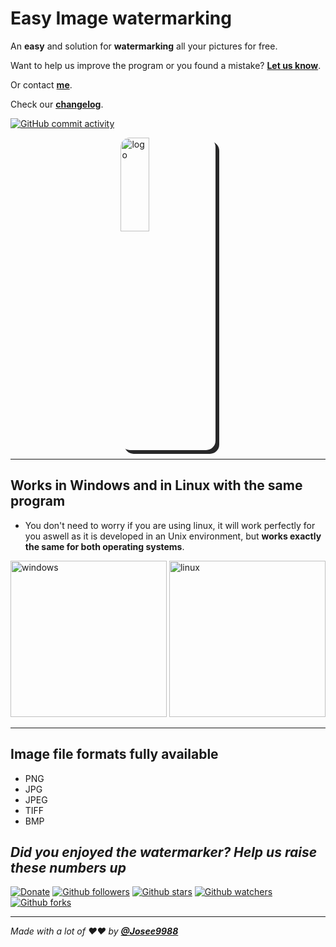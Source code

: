 # **Easy Image watermarking**

An **easy** and solution for **watermarking** all your pictures for free.

Want to help us improve the program or you found a mistake?
**[Let us know](https://github.com/Josee9988/Easy-watermarking/issues)**.

Or contact **[me](jgracia9988@gmail.com)**.

Check our **[changelog](CHANGELOG.md)**.

[![GitHub commit activity](https://img.shields.io/github/commit-activity/y/Josee9988/Easy-watermarking.svg?style=popout-square)](#minifyall-for-vscode)

<img src="https://i.imgur.com/SW0GqE6.png" alt="logo" title="logo" style="border-radius:15px; box-shadow: 6px 6px  #282829; max-height: 500px; max-width:500px;margin-left: auto; margin-right:auto;display: block;margin-left: auto;margin-right:auto;width:30%;"/>

---

## **Works in Windows and in Linux with the same program**

- You don't need to worry if you are using linux, it will work perfectly for you aswell as it is developed in an Unix environment, but **works exactly the same for both operating systems**.

<img src="https://i.imgur.com/mHvM7g0.png" alt="windows" title="windows" width="250" height="250"/> <img src="https://i.imgur.com/COpacm8.png" alt="linux" title="linux" width="250" height="250"/>

---

## **Image file formats fully available**

- PNG
- JPG
- JPEG
- TIFF
- BMP

## *Did you enjoyed the watermarker? Help us raise these numbers up*

[![Donate](https://img.shields.io/badge/Donate-Patreon-green.svg)](https://www.patreon.com/bePatron?u=22162331)
[![Github followers](https://img.shields.io/github/followers/Josee9988.svg?style=social)](#languages-primarily-tested)
[![Github stars](https://img.shields.io/github/stars/Josee9988/Easy-watermarking.svg?style=social)](#languages-primarily-tested)
[![Github watchers](https://img.shields.io/github/watchers/Josee9988/Easy-watermarking.svg?style=social)](#languages-primarily-tested)
[![Github forks](https://img.shields.io/github/forks/Josee9988/Easy-watermarking.svg?style=social)](#languages-primarily-tested)

---

*Made with a lot of ❤️❤️ by **[@Josee9988](https://github.com/Josee9988)***
